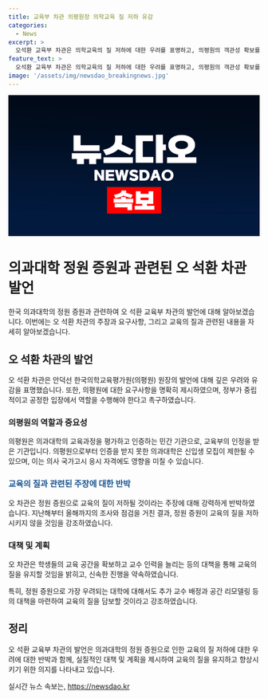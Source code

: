```yaml
---
title: 교육부 차관 의평원장 의학교육 질 저하 유감
categories:
  - News
excerpt: >
  오석환 교육부 차관은 의학교육의 질 저하에 대한 우려를 표명하고, 의평원의 객관성 확보를 촉구했습니다. 의평원의 인증 중요성과 불인증 시의 제한 사항을 강조했으며, 정원 증원과 교수 인력 상황을 반박하고 교육여건 점검을 강조했습니다. 또한, 추가 교수 배정과 공간 리모델링으로 교육의 질을 보장할 것이라고 강조했습니다.
feature_text: >
  오석환 교육부 차관은 의학교육의 질 저하에 대한 우려를 표명하고, 의평원의 객관성 확보를 촉구했습니다. 의평원의 인증 중요성과 불인증 시의 제한 사항을 강조했으며, 정원 증원과 교수 인력 상황을 반박하고 교육여건 점검을 강조했습니다. 또한, 추가 교수 배정과 공간 리모델링으로 교육의 질을 보장할 것이라고 강조했습니다.
image: '/assets/img/newsdao_breakingnews.jpg'
---
```


<p><img src="/assets/img/newsdao_breakingnews.jpg" alt="ranknews 속보" /></p>

<h1>의과대학 정원 증원과 관련된 오 석환 차관 발언</h1>

<p data-ke-size="size16">한국 의과대학의 정원 증원과 관련하여 오 석환 교육부 차관의 발언에 대해 알아보겠습니다. 이번에는 오 석환 차관의 주장과 요구사항, 그리고 교육의 질과 관련된 내용을 자세히 알아보겠습니다.</p>

<h2 data-ke-size="size26">오 석환 차관의 발언</h2>

<p>오 석환 차관은 안덕선 한국의학교육평가원(의평원) 원장의 발언에 대해 깊은 우려와 유감을 표명했습니다. 또한, 의평원에 대한 요구사항을 명확히 제시하였으며, 정부가 중립적이고 공정한 입장에서 역할을 수행해야 한다고 촉구하였습니다.</p>

<h3>의평원의 역할과 중요성</h3>

<p>의평원은 의과대학의 교육과정을 평가하고 인증하는 민간 기관으로, 교육부의 인정을 받은 기관입니다. 의평원으로부터 인증을 받지 못한 의과대학은 신입생 모집이 제한될 수 있으며, 이는 의사 국가고시 응시 자격에도 영향을 미칠 수 있습니다.</p>

<h3><b><span style="color: #1a5490;">교육의 질과 관련된 주장에 대한 반박</span></b></h3>

<p>오 차관은 정원 증원으로 교육의 질이 저하될 것이라는 주장에 대해 강력하게 반박하였습니다. 지난해부터 올해까지의 조사와 점검을 거친 결과, 정원 증원이 교육의 질을 저하시키지 않을 것임을 강조하였습니다.</p>

<h3>대책 및 계획</h3>

<p>오 차관은 학생들의 교육 공간을 확보하고 교수 인력을 늘리는 등의 대책을 통해 교육의 질을 유지할 것임을 밝히고, 신속한 진행을 약속하였습니다.</p>

<p>특히, 정원 증원으로 가장 우려되는 대학에 대해서도 추가 교수 배정과 공간 리모델링 등의 대책을 마련하여 교육의 질을 담보할 것이라고 강조하였습니다.</p>

<h2 data-ke-size="size26">정리</h2>

<p>오 석환 교육부 차관의 발언은 의과대학의 정원 증원으로 인한 교육의 질 저하에 대한 우려에 대한 반박과 함께, 실질적인 대책 및 계획을 제시하여 교육의 질을 유지하고 향상시키기 위한 의지를 나타내고 있습니다.</p>
실시간 뉴스 속보는, <a href="https://newsdao.kr" rel="dofollow">https://newsdao.kr</a>


